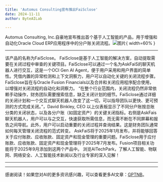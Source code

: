 ```yaml
---
title: 'Automus Consulting宣布推出FaiSclose'
date: 2024-11-11
author: ByteAILab

---
```


Automus Consulting, Inc.自豪地宣布推出首个基于人工智能的产品，用于增强和自动化Oracle Cloud ERP应用程序中的分户账关闭流程。![图片](https://ai-techpark.com/wp-content/uploads/2024/11/Automus-960x540.jpg){ width=60% }

---
该产品的名称为FaiSclose。
FaiSclose是基于人工智能的解决方案，自动提取需要在关闭过程中审查的关键项目。FaiSclose可以通过一个名为AskFaiS的聊天机器人进行交互，这是一个OCI Gen AI Agent，便于用户采用和用户界面的简单性。凭借内置的异常检测和上下文洞察力，用户可以自动化关键的关闭流程步骤。FaiSclose旨在与Oracle Fusion Financials以及合并和关闭应用程序配合使用，以增强对关闭流程的自动化和洞察力。
“在整个行业范围内，关闭流程仍然非常依赖手动操作，财务团队需要搜索信息，缺乏关闭计划的细节。FaiSclose通过详细的关闭计划和一个交互式聊天机器人改变了这一切，可以指导团队以更快、更可预测的方式完成关闭。”，David Binkley, CEO
以上仪表板显示了不同分户账按总账分类的关闭状态，以及各分户账（如固定资产）的关键关闭指标。右侧是AskFais聊天机器人，用户可以与之交互，快速获取所需信息，而无需不断在不同屏幕和报告之间导航。此外，用户可以启动重要的关闭过程并查询结果。这是财务团队通常如何每天管理关闭流程的范式转变。
AskFaiS将于2025年1月发布，并将能够回答关于应付账款、应收账款、固定资产和现金管理的重要问题。FaiSclose用于应付账款、应收账款、固定资产和现金管理将于2025年7月发布。Fusion项目相关功能将于2025年9月添加到这两个产品中。
浏览AITechPark，了解人工智能、物联网、网络安全、人工智能技术新闻以及行业专家的深入见解！

---
---
感谢阅读！如果您对AI的更多资讯感兴趣，可以查看更多AI文章：[GPTNB](https://gptnb.com)。